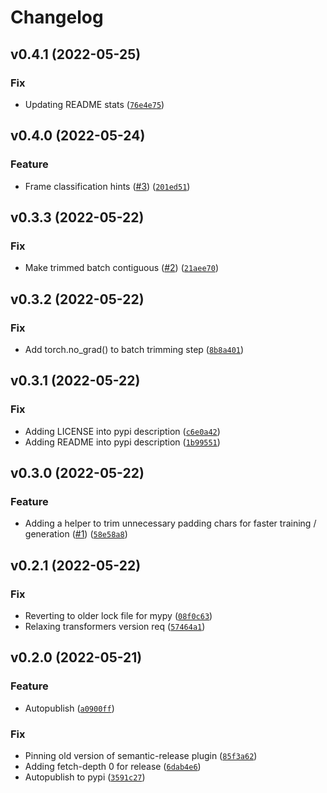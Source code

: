 # Changelog

<!--next-version-placeholder-->

## v0.4.1 (2022-05-25)
### Fix
* Updating README stats ([`76e4e75`](https://github.com/chanind/frame-semantic-transformer/commit/76e4e754b534389de9c86caced762461ae884e88))

## v0.4.0 (2022-05-24)
### Feature
* Frame classification hints ([#3](https://github.com/chanind/frame-semantic-transformer/issues/3)) ([`201ed51`](https://github.com/chanind/frame-semantic-transformer/commit/201ed517c7a78b32d659150dadf11fcd7b4fea6d))

## v0.3.3 (2022-05-22)
### Fix
* Make trimmed batch contiguous ([#2](https://github.com/chanind/frame-semantic-transformer/issues/2)) ([`21aee70`](https://github.com/chanind/frame-semantic-transformer/commit/21aee707b25a96139f19c84c176fe692323e6b48))

## v0.3.2 (2022-05-22)
### Fix
* Add torch.no_grad() to batch trimming step ([`8b8a401`](https://github.com/chanind/frame-semantic-transformer/commit/8b8a401b339b674abeca300408d613472f6fa197))

## v0.3.1 (2022-05-22)
### Fix
* Adding LICENSE into pypi description ([`c6e0a42`](https://github.com/chanind/frame-semantic-transformer/commit/c6e0a42fc606cc06399f67966338ebbd8bc0e5d9))
* Adding README into pypi description ([`1b99551`](https://github.com/chanind/frame-semantic-transformer/commit/1b9955136ff6f4679aa093fd7a05765c035f03f4))

## v0.3.0 (2022-05-22)
### Feature
* Adding a helper to trim unnecessary padding chars for faster training / generation ([#1](https://github.com/chanind/frame-semantic-transformer/issues/1)) ([`58e58a8`](https://github.com/chanind/frame-semantic-transformer/commit/58e58a8ee19da5a57b24d6aa8ab0a440fc9e1c93))

## v0.2.1 (2022-05-22)
### Fix
* Reverting to older lock file for mypy ([`08f0c63`](https://github.com/chanind/frame-semantic-transformer/commit/08f0c638f02d7b2dfd0589b8ace2232dfd3e9fb8))
* Relaxing transformers version req ([`57464a1`](https://github.com/chanind/frame-semantic-transformer/commit/57464a19cb69a21f91a1477ec44cc5ee09a29be2))

## v0.2.0 (2022-05-21)
### Feature
* Autopublish ([`a0900ff`](https://github.com/chanind/frame-semantic-transformer/commit/a0900ff546e99be008491b9b2446d9534e08af76))

### Fix
* Pinning old version of semantic-release plugin ([`85f3a62`](https://github.com/chanind/frame-semantic-transformer/commit/85f3a625225da5c880b929c147bcf65bd629f2ea))
* Adding fetch-depth 0 for release ([`6dab4e6`](https://github.com/chanind/frame-semantic-transformer/commit/6dab4e661059cc8e895161cc07e3bec84719f784))
* Autopublish to pypi ([`3591c27`](https://github.com/chanind/frame-semantic-transformer/commit/3591c27a78ff7a687d378649b806dfacce00d775))

